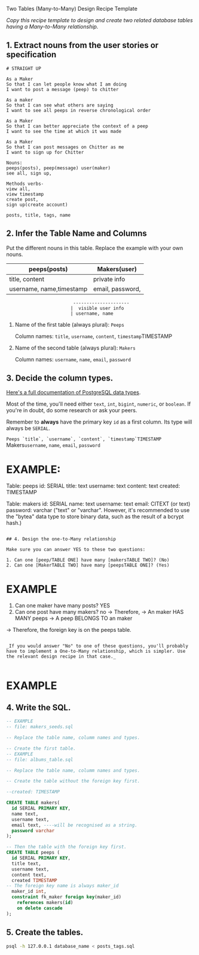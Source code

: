 Two Tables (Many-to-Many) Design Recipe Template

_Copy this recipe template to design and create two related database tables having a Many-to-Many relationship._

## 1. Extract nouns from the user stories or specification

```
# STRAIGHT UP

As a Maker
So that I can let people know what I am doing  
I want to post a message (peep) to chitter

As a maker
So that I can see what others are saying  
I want to see all peeps in reverse chronological order

As a Maker
So that I can better appreciate the context of a peep
I want to see the time at which it was made

As a Maker
So that I can post messages on Chitter as me
I want to sign up for Chitter
```

```
Nouns:
peeps(posts), peep(message) user(maker)
see all, sign up, 

Methods verbs-
view all, 
view timestamp
create post,
sign up(create account) 

posts, title, tags, name
```

## 2. Infer the Table Name and Columns

Put the different nouns in this table. Replace the example with your own nouns.

| peeps(posts)              | Makers(user)       |
| ---------------------     | ------------------  |
| title, content            | private info
| username, name,timestamp  | email, password,
                             ---------------------
                            |  visible user info
                            | username, name


1. Name of the first table (always plural): `Peeps` 

    Column names: `title`, `username`, `content`, `timestamp`TIMESTAMP

2. Name of the second table (always plural): `Makers` 

    Column names: `username`, `name`, `email`, `password`

## 3. Decide the column types.

[Here's a full documentation of PostgreSQL data types](https://www.postgresql.org/docs/current/datatype.html).

Most of the time, you'll need either `text`, `int`, `bigint`, `numeric`, or `boolean`. If you're in doubt, do some research or ask your peers.

Remember to **always** have the primary key `id` as a first column. Its type will always be `SERIAL`.

```Peeps `title`, `username`, `content`, `timestamp`TIMESTAMP
```Makers`username`, `name`, `email`, `password`
# EXAMPLE:

Table: peeps
id: SERIAL
title: text
username: text
content: text
created: TIMESTAMP

Table: makers
id: SERIAL
name: text
username: text
email: CITEXT (or text)
password: varchar
("text" or "varchar". However, it's recommended to use the "bytea" data type to store binary data, such as the result of a bcrypt hash.)
```

## 4. Design the one-to-Many relationship

Make sure you can answer YES to these two questions:

1. Can one [peep/TABLE ONE] have many [makersTABLE TWO]? (No)
2. Can one [MakerTABLE TWO] have many [peepsTABLE ONE]? (Yes)

```
# EXAMPLE

1. Can one maker have many posts? YES
2. Can one post have many makers? no
-> Therefore,
-> An maker HAS MANY peeps
-> A peep BELONGS TO an maker

-> Therefore, the foreign key is on the peeps table.
```

_If you would answer "No" to one of these questions, you'll probably have to implement a One-to-Many relationship, which is simpler. Use the relevant design recipe in that case._


```
# EXAMPLE



## 4. Write the SQL.

```sql
-- EXAMPLE
-- file: makers_seeds.sql

-- Replace the table name, columm names and types.

-- Create the first table.
-- EXAMPLE
-- file: albums_table.sql

-- Replace the table name, columm names and types.

-- Create the table without the foreign key first.

--created: TIMESTAMP

CREATE TABLE makers(
  id SERIAL PRIMARY KEY,
  name text,
  username text,
  email text, ----will be recognised as a string.
  password varchar
);

-- Then the table with the foreign key first.
CREATE TABLE peeps (
  id SERIAL PRIMARY KEY,
  title text,
  username text,
  content text,
  created TIMESTAMP
-- The foreign key name is always maker_id
  maker_id int,
  constraint fk_maker foreign key(maker_id)
    references makers(id)
    on delete cascade
);

```

## 5. Create the tables.

```bash
psql -h 127.0.0.1 database_name < posts_tags.sql